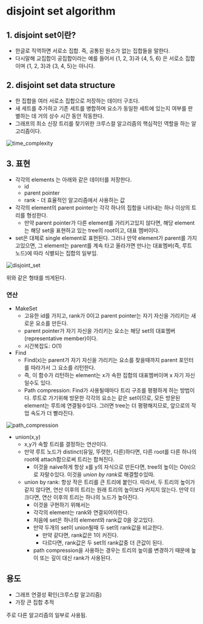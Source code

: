 # disjoint set algorithm

## 1. disjoint set이란?

- 한글로 직역하면 서로소 집합. 즉, 공통된 원소가 없는 집합들을 말한다. 
- 다시말해 교집합이 공집합이라는 예를 들어서 {1, 2, 3}과 {4, 5, 6} 은 서로소 집합이며 {1, 2, 3}과 {3, 4, 5}는 아니다.

## 2. disjoint set data structure

- 한 집합을 여러 서로소 집합으로 저장하는 데이터 구조다.
- 새 세트를 추가하고 기존 세트를 병합하며 요소가 동일한 세트에 있는지 여부를 판별하는 데 거의 상수 시간 동안 작동한다.
- 그래프의 최소 신장 트리를 찾기위한 크루스컬 알고리즘의 핵심적인 역할을 하는 알고리즘이다.

![time_complexity](https://user-images.githubusercontent.com/16369196/31045546-f9bbe3b6-a620-11e7-8735-212b69dc0225.png)

## 3. 표현

- 각각의 elements 는 아래와 같은 데이터를 저장한다.
  - id
  - parent pointer
  - rank - 더 효율적인 알고리즘에서 사용하는 값
- 각각의 element의 parent pointer는 각각 하나의 집합을 나타내는 하나 이상의 트리를 형성한다.
  - 만약 parent pointer가 다른 element를 가리키고있지 않다면, 해당 element는 해당 set을 표현하고 있는 tree의 root이고, 대표 멤버이다.
- set은 대체로 single element로 표현된다. 그러나 만약 element가 parent를 가지고있으면, 그 element는 parent를 계속 타고 올라가면 만나는 대표멤버(즉, 루트 노드)에 따라 식별되는 집합의 일부임.

![disjoint_set](http://flylib.com/books/2/300/1/html/2/images/14fig11.jpg)

위와 같은 형태를 띄게된다.

### 연산

- MakeSet
  - 고유한 id를 가지고, rank가 0이고 parent pointer는 자기 자신을 가리키는 새로운 요소를 만든다.
  - parent pointer가 자기 자신을 가리키는 요소는 해당 set의 대표멤버(representative member)이다.
  - 시간복잡도: O(1)
- Find
  - Find(x)는 parent가 자기 자신을 가리키는 요소를 찾을때까지 parent 포인터를 따라가서 그 요소를 리턴한다.
  - 즉, 이 함수가 리턴하는 element는 x가 속한 집합의 대표멤버이며 x 자기 자신일수도 있다.
  - Path compression: Find가 사용될때마다 트리 구조를 평평하게 하는 방법이다. 루트로 가기위해 방문한 각각의 요소는 같은 set이므로, 모든 방문된 element는 루트에 연결될수있다. 그러면 tree는 더 평평해지므로, 앞으로의 작업 속도가 더 빨라진다.

![path_compression](https://algocoding.files.wordpress.com/2014/09/uf3_path_compression.png)



- union(x,y)
  - x,y가 속할 트리를 결정하는 연산이다.
  - 만약 루트 노드가 distinct(유일, 뚜렷한, 다른)하다면, 다른 root를 다른 하나의 root에 attach함으로써 트리는 합쳐진다.
    - 이것을 naive하게 항상 x를 y의 자식으로 만든다면, tree의 높이는 O(n)으로 자랄수있다. 이것을 *union by rank*로 해결할수있따.
  - union by rank: 항상 작은 트리를 큰 트리에 붙인다. 따라서, 두 트리의 높이가 같지 않다면, 연산 이후의 트리는 원래 트리의 높이보다 커지지 않는다. 만약 더 크다면, 연산 이후의 트리는 하나의 노드가 높아진다.
    - 이것을 구현하기 위해서는 
    - 각각의 element는 rank와 연결되어야한다. 
    - 처음에 set은 하나의 element와 rank값 0을 갖고있다. 
    - 만약 두개의 set이 union될때 두 set의 rank값을 비교한다.
      - 만약 같다면, rank값은 1이 커진다.
      - 다르다면, rank값은 두 set의 rank값중 더 큰값이 된다.
    - path compression을 사용하는 경우는 트리의 높이를 변경하기 때문에 높이 또는 깊이 대신 rank가 사용된다.

## 용도

- 그래프 연결성 확인(크루스칼 알고리즘)
- 가장 큰 집합 추적

주로 다른 알고리즘의 일부로 사용됨.

